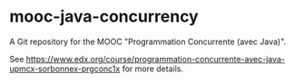 # mooc-java-concurrency

A Git repository for the MOOC "Programmation Concurrente (avec Java)". 

See https://www.edx.org/course/programmation-concurrente-avec-java-upmcx-sorbonnex-prgconc1x for more details.
